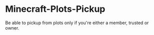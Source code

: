 # Minecraft-Plots-Pickup
Be able to pickup from plots only if you're either a member, trusted or owner.
